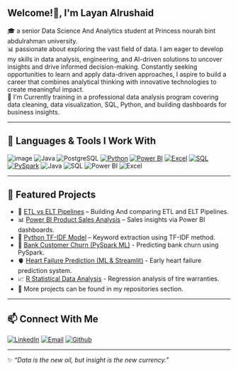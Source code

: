 ## Welcome!👋, I'm Layan Alrushaid

🎓 a senior Data Science And Analytics student at Princess nourah bint abdulrahman university.  
📊 passionate about exploring the vast field of data. I am eager to develop my skills in data analysis, engineering, and AI-driven solutions to uncover insights and drive informed decision-making. Constantly seeking opportunities to learn and apply data-driven approaches, I aspire to build a career that combines analytical thinking with innovative technologies to create meaningful impact.  
🌱 I'm Currently training in a professional data analysis program covering data cleaning, data visualization, SQL, Python, and building dashboards for business insights.

---

## 🔧 Languages & Tools I Work With
![image](	https://img.shields.io/badge/R-276DC3?style=for-the-badge&logo=r&logoColor=white) ![Java](https://img.shields.io/badge/Java-007396?style=for-the-badge&labelColor=f5971f&logoColor=007396&logo=java) ![PostgreSQL](https://img.shields.io/badge/PostgreSQL-4169E1?style=for-the-badge&labelColor=ffffff&logoColor=4169E1&logo=postgresql) [![Python](https://img.shields.io/badge/Python-3776AB?style=for-the-badge&logo=python&logoColor=white)](https://www.python.org/)
[![Power BI](https://img.shields.io/badge/Power%20BI-F2C811?style=for-the-badge&logo=microsoft-power-bi&logoColor=white)](https://powerbi.microsoft.com/)
[![Excel](https://img.shields.io/badge/Excel-217346?style=for-the-badge&logo=microsoft-excel&logoColor=white)](https://www.microsoft.com/en-us/microsoft-365/excel)
[![SQL](https://img.shields.io/badge/SQL-4479A1?style=for-the-badge&logo=sql&logoColor=white)](https://www.sql.org/)
[![PySpark](https://img.shields.io/badge/PySpark-E25A1C?style=for-the-badge&logo=apache-spark&logoColor=white)](https://spark.apache.org/)   ![Java](https://img.shields.io/badge/Java-007396?logo=openjdk&logoColor=white)
![SQL](https://img.shields.io/badge/SQL-336791?logo=postgresql&logoColor=white)
![Power BI](https://img.shields.io/badge/Power%20BI-F2C811?logo=powerbi&logoColor=black)
![Excel](https://img.shields.io/badge/Excel-217346?logo=microsoftexcel&logoColor=white)

---

## 📂 Featured Projects
- 🚀 [ETL vs ELT Pipelines](https://github.com/LayanAlrushaid/ETL-and-ELT-Pipelines-Building-project) – Building And comparing ETL and ELT Pipelines.  
- 📊 [Power BI Product Sales Analysis](https://github.com/LayanAlrushaid/PowerBI-Product-Sales-Analysis-project) – Sales insights via Power BI dashboards.  
- 📝 [Python TF-IDF Model](https://github.com/LayanAlrushaid/python-TFIDF-model) – Keyword extraction using TF-IDF method.
- 🏦 [Bank Customer Churn (PySpark ML)](https://github.com/LayanAlrushaid/Pyspark-Bank-Customer-Churn-ML-Analysis) - Predicting bank churn using PySpark.
- 🫀 [Heart Failure Prediction (ML & Streamlit)](https://github.com/LayanAlrushaid/ML-Based-System-for-Early-Heart-Failure-Prediction) - Early heart failure prediction system.
- 📈 [R Statistical Data Analysis](https://github.com/LayanAlrushaid/R-statistical-analysis-tire-prices) - Regression analysis of tire warranties.
- 💼 More projects can be found in my repositories section.

---

## 📫 Connect With Me
[![LinkedIn](https://img.shields.io/badge/LinkedIn-0077B5?style=for-the-badge&logo=linkedin&logoColor=white)](https://www.linkedin.com/in/layanalrushaid)
[![Email](https://img.shields.io/badge/Gmail-D14836?style=for-the-badge&logo=gmail&logoColor=white})](Layanrush@gmail.com) [![Github](https://img.shields.io/badge/GitHub-100000?style=for-the-badge&logo=github&logoColor=white})](https://github.com/LayanAlrushaid)

---

✨ *“Data is the new oil, but insight is the new currency.”*
